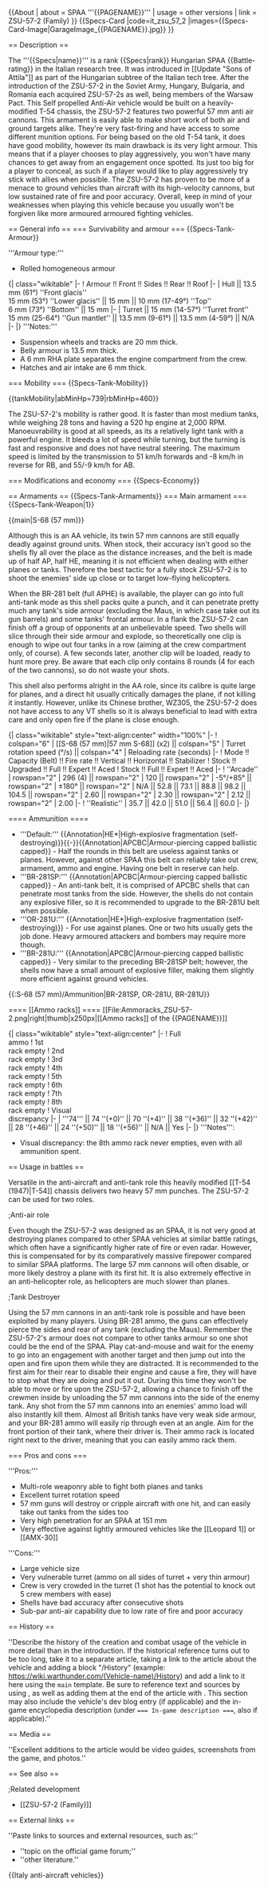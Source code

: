 {{About
| about = SPAA '''{{PAGENAME}}'''
| usage = other versions
| link = ZSU-57-2 (Family)
}}
{{Specs-Card
|code=it_zsu_57_2
|images={{Specs-Card-Image|GarageImage_{{PAGENAME}}.jpg}}
}}

== Description ==
<!-- ''In the description, the first part should be about the history of the creation and combat usage of the vehicle, as well as its key features. In the second part, tell the reader about the ground vehicle in the game. Insert a screenshot of the vehicle, so that if the novice player does not remember the vehicle by name, he will immediately understand what kind of vehicle the article is talking about.'' -->
The '''{{Specs|name}}''' is a rank {{Specs|rank}} Hungarian SPAA {{Battle-rating}} in the Italian research tree. It was introduced in [[Update "Sons of Attila"]] as part of the Hungarian subtree of the Italian tech tree. After the introduction of the ZSU-57-2 in the Soviet Army, Hungary, Bulgaria, and Romania each acquired ZSU-57-2s as well, being members of the Warsaw Pact. This Self propelled Anti-Air vehicle would be built on a heavily-modified T-54 chassis, the ZSU-57-2 features two powerful 57 mm anti air cannons. This armament is easily able to make short work of both air and ground targets alike. They're very fast-firing and have access to some different munition options. For being based on the old T-54 tank, it does have good mobility, however its main drawback is its very light armour. This means that if a player chooses to play aggressively, you won't have many chances to get away from an engagement once spotted. Its just too big for a player to conceal, as such if a player would like to play aggressively try stick with allies when possible. The ZSU-57-2 has proven to be more of a menace to ground vehicles than aircraft with its high-velocity cannons, but low sustained rate of fire and poor accuracy. Overall, keep in mind of your weaknesses when playing this vehicle because you usually won't be forgiven like more armoured armoured fighting vehicles.

== General info ==
=== Survivability and armour ===
{{Specs-Tank-Armour}}
<!-- ''Describe armour protection. Note the most well protected and key weak areas. Appreciate the layout of modules as well as the number and location of crew members. Is the level of armour protection sufficient, is the placement of modules helpful for survival in combat? If necessary use a visual template to indicate the most secure and weak zones of the armour.'' -->

'''Armour type:'''

* Rolled homogeneous armour

{| class="wikitable"
|-
! Armour !! Front !! Sides !! Rear !! Roof
|-
| Hull || 13.5 mm (61°) ''Front glacis'' <br> 15 mm (53°) ''Lower glacis'' || 15 mm || 10 mm (17-49°) ''Top'' <br> 6 mm (73°) ''Bottom'' || 15 mm
|-
| Turret || 15 mm (14-57°) ''Turret front'' <br> 15 mm (25-64°) ''Gun mantlet'' || 13.5 mm (9-61°) || 13.5 mm (4-59°) || N/A
|-
|}
'''Notes:'''

* Suspension wheels and tracks are 20 mm thick.
* Belly armour is 13.5 mm thick.
* A 6 mm RHA plate separates the engine compartment from the crew.
* Hatches and air intake are 6 mm thick.

=== Mobility ===
{{Specs-Tank-Mobility}}
<!-- ''Write about the mobility of the ground vehicle. Estimate the specific power and manoeuvrability, as well as the maximum speed forwards and backwards.'' -->

{{tankMobility|abMinHp=739|rbMinHp=460}}

The ZSU-57-2's mobility is rather good. It is faster than most medium tanks, while weighing 28 tons and having a 520 hp engine at 2,000 RPM. Manoeuvrability is good at all speeds, as its a relatively light tank with a powerful engine. It bleeds a lot of speed while turning, but the turning is fast and responsive and does not have neutral steering. The maximum speed is limited by the transmission to 51 km/h forwards and -8 km/h in reverse for RB, and 55/-9 km/h for AB.

=== Modifications and economy ===
{{Specs-Economy}}

== Armaments ==
{{Specs-Tank-Armaments}}
=== Main armament ===
{{Specs-Tank-Weapon|1}}
<!-- ''Give the reader information about the characteristics of the main gun. Assess its effectiveness in a battle based on the reloading speed, ballistics and the power of shells. Do not forget about the flexibility of the fire, that is how quickly the cannon can be aimed at the target, open fire on it and aim at another enemy. Add a link to the main article on the gun: <code><nowiki>{{main|Name of the weapon}}</nowiki></code>. Describe in general terms the ammunition available for the main gun. Give advice on how to use them and how to fill the ammunition storage.'' -->
{{main|S-68 (57 mm)}}

Although this is an AA vehicle, its twin 57 mm cannons are still equally deadly against ground units. When stock, their accuracy isn't good so the shells fly all over the place as the distance increases, and the belt is made up of half AP, half HE, meaning it is not efficient when dealing with either planes or tanks. Therefore the best tactic for a fully stock ZSU-57-2 is to shoot the enemies' side up close or to target low-flying helicopters.

When the BR-281 belt (full APHE) is available, the player can go into full anti-tank mode as this shell packs quite a punch, and it can penetrate pretty much any tank's side armour (excluding the Maus, in which case take out its gun barrels) and some tanks' frontal armour. In a flank the ZSU-57-2 can finish off a group of opponents at an unbelievable speed. Two shells will slice through their side armour and explode, so theoretically one clip is enough to wipe out four tanks in a row (aiming at the crew compartment only, of course). A few seconds later, another clip will be loaded, ready to hunt more prey. Be aware that each clip only contains 8 rounds (4 for each of the two cannons), so do not waste your shots.

This shell also performs alright in the AA role, since its calibre is quite large for planes, and a direct hit usually critically damages the plane, if not killing it instantly. However, unlike its Chinese brother, WZ305, the ZSU-57-2 does not have access to any VT shells so it is always beneficial to lead with extra care and only open fire if the plane is close enough.

{| class="wikitable" style="text-align:center" width="100%"
|-
! colspan="6" | [[S-68 (57 mm)|57 mm S-68]] (x2) || colspan="5" | Turret rotation speed (°/s) || colspan="4" | Reloading rate (seconds)
|-
! Mode !! Capacity (Belt) !! Fire rate !! Vertical !! Horizontal !! Stabilizer
! Stock !! Upgraded !! Full !! Expert !! Aced
! Stock !! Full !! Expert !! Aced
|-
! ''Arcade''
| rowspan="2" | 296 (4) || rowspan="2" | 120 || rowspan="2" | -5°/+85° || rowspan="2" | ±180° || rowspan="2" | N/A || 52.8 || 73.1 || 88.8 || 98.2 || 104.5 || rowspan="2" | 2.60 || rowspan="2" | 2.30 || rowspan="2" | 2.12 || rowspan="2" | 2.00
|-
! ''Realistic''
| 35.7 || 42.0 || 51.0 || 56.4 || 60.0
|-
|}

==== Ammunition ====

* '''Default:''' {{Annotation|HE*|High-explosive fragmentation (self-destroying)}}{{-}}{{Annotation|APCBC|Armour-piercing capped ballistic capped}} - Half the rounds in this belt are useless against tanks or planes. However, against other SPAA this belt can reliably take out crew, armament, ammo and engine. Having one belt in reserve can help.
* '''BR-281SP:''' {{Annotation|APCBC|Armour-piercing capped ballistic capped}} - An anti-tank belt, it is comprised of APCBC shells that can penetrate most tanks from the side. However, the shells do not contain any explosive filler, so it is recommended to upgrade to the BR-281U belt when possible.
* '''OR-281U:''' {{Annotation|HE*|High-explosive fragmentation (self-destroying)}} - For use against planes. One or two hits usually gets the job done. Heavy armoured attackers and bombers may require more though.
* '''BR-281U:''' {{Annotation|APCBC|Armour-piercing capped ballistic capped}} - Very similar to the preceding BR-281SP belt; however, the shells now have a small amount of explosive filler, making them slightly more efficient against ground vehicles.

{{:S-68 (57 mm)/Ammunition|BR-281SP, OR-281U, BR-281U}}

==== [[Ammo racks]] ====
[[File:Ammoracks_ZSU-57-2.png|right|thumb|x250px|[[Ammo racks]] of the {{PAGENAME}}]]
<!-- '''Last updated:''' -->
{| class="wikitable" style="text-align:center"
|-
! Full<br>ammo
! 1st<br>rack empty
! 2nd<br>rack empty
! 3rd<br>rack empty
! 4th<br>rack empty
! 5th<br>rack empty
! 6th<br>rack empty
! 7th<br>rack empty
! 8th<br>rack empty
! Visual<br>discrepancy
|-
| '''74''' || 74&nbsp;''(+0)'' || 70&nbsp;''(+4)'' || 38&nbsp;''(+36)'' || 32&nbsp;''(+42)'' || 28&nbsp;''(+46)'' || 24&nbsp;''(+50)'' || 18&nbsp;''(+56)'' || N/A || Yes
|-
|}
'''Notes''':

* Visual discrepancy: the 8th ammo rack never empties, even with all ammunition spent.

== Usage in battles ==
<!-- ''Describe the tactics of playing in the vehicle, the features of using vehicles in the team and advice on tactics. Refrain from creating a "guide" - do not impose a single point of view but instead give the reader food for thought. Describe the most dangerous enemies and give recommendations on fighting them. If necessary, note the specifics of the game in different modes (AB, RB, SB).'' -->
Versatile in the anti-aircraft and anti-tank role this heavily modified [[T-54 (1947)|T-54]] chassis delivers two heavy 57 mm punches. The ZSU-57-2 can be used for two roles.

;Anti-air role

Even though the ZSU-57-2 was designed as an SPAA, it is not very good at destroying planes compared to other SPAA vehicles at similar battle ratings, which often have a significantly higher rate of fire or even radar. However, this is compensated for by its comparatively massive firepower compared to similar SPAA platforms. The large 57 mm cannons will often disable, or more likely destroy a plane with its first hit. It is also extremely effective in an anti-helicopter role, as helicopters are much slower than planes.

;Tank Destroyer

Using the 57 mm cannons in an anti-tank role is possible and have been exploited by many players. Using BR-281 ammo, the guns can effectively pierce the sides and rear of any tank (excluding the Maus). Remember the ZSU-57-2's armour does not compare to other tanks armour so one shot could be the end of the SPAA. Play cat-and-mouse and wait for the enemy to go into an engagement with another target and then jump out into the open and fire upon them while they are distracted. It is recommended to the first aim for their rear to disable their engine and cause a fire, they will have to stop what they are doing and put it out. During this time they won't be able to move or fire upon the ZSU-57-2, allowing a chance to finish off the crewmen inside by unloading the 57 mm cannons into the side of the enemy tank. Any shot from the 57 mm cannons into an enemies' ammo load will also instantly kill them. Almost all British tanks have very weak side armour, and your BR-281 ammo will easily rip through even at an angle. Aim for the front portion of their tank, where their driver is. Their ammo rack is located right next to the driver, meaning that you can easily ammo rack them.

=== Pros and cons ===
<!-- ''Summarise and briefly evaluate the vehicle in terms of its characteristics and combat effectiveness. Mark its pros and cons in a bulleted list. Try not to use more than 6 points for each of the characteristics. Avoid using categorical definitions such as "bad", "good" and the like - use substitutions with softer forms such as "inadequate" and "effective".'' -->

'''Pros:'''

* Multi-role weaponry able to fight both planes and tanks
* Excellent turret rotation speed
* 57 mm guns will destroy or cripple aircraft with one hit, and can easily take out tanks from the sides too
* Very high penetration for an SPAA at 151 mm
* Very effective against lightly armoured vehicles like the [[Leopard 1]] or [[AMX-30]]

'''Cons:'''

* Large vehicle size
* Very vulnerable turret (ammo on all sides of turret + very thin armour)
* Crew is very crowded in the turret (1 shot has the potential to knock out 5 crew members with ease)
* Shells have bad accuracy after consecutive shots
* Sub-par anti-air capability due to low rate of fire and poor accuracy

== History ==
<!-- ''Describe the history of the creation and combat usage of the vehicle in more detail than in the introduction. If the historical reference turns out to be too long, take it to a separate article, taking a link to the article about the vehicle and adding a block "/History" (example: <nowiki>https://wiki.warthunder.com/(Vehicle-name)/History</nowiki>) and add a link to it here using the <code>main</code> template. Be sure to reference text and sources by using <code><nowiki><ref></ref></nowiki></code>, as well as adding them at the end of the article with <code><nowiki><references /></nowiki></code>. This section may also include the vehicle's dev blog entry (if applicable) and the in-game encyclopedia description (under <code><nowiki>=== In-game description ===</nowiki></code>, also if applicable).'' -->
''Describe the history of the creation and combat usage of the vehicle in more detail than in the introduction. If the historical reference turns out to be too long, take it to a separate article, taking a link to the article about the vehicle and adding a block "/History" (example: <nowiki>https://wiki.warthunder.com/(Vehicle-name)/History</nowiki>) and add a link to it here using the <code>main</code> template. Be sure to reference text and sources by using <code><nowiki><ref></ref></nowiki></code>, as well as adding them at the end of the article with <code><nowiki><references /></nowiki></code>. This section may also include the vehicle's dev blog entry (if applicable) and the in-game encyclopedia description (under <code><nowiki>=== In-game description ===</nowiki></code>, also if applicable).''

== Media ==
<!-- ''Excellent additions to the article would be video guides, screenshots from the game, and photos.'' -->
''Excellent additions to the article would be video guides, screenshots from the game, and photos.''

== See also ==
<!-- ''Links to the articles on the War Thunder Wiki that you think will be useful for the reader, for example:''
* ''reference to the series of the vehicles;''
* ''links to approximate analogues of other nations and research trees.'' -->

;Related development

* [[ZSU-57-2 (Family)]]

== External links ==
<!-- ''Paste links to sources and external resources, such as:''
* ''topic on the official game forum;''
* ''other literature.'' -->
''Paste links to sources and external resources, such as:''

* ''topic on the official game forum;''
* ''other literature.''

{{Italy anti-aircraft vehicles}}